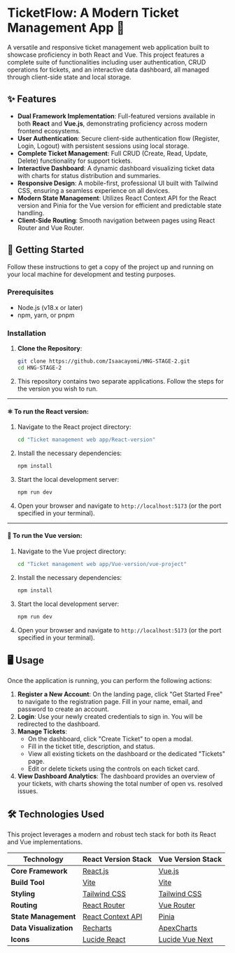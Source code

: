 # TicketFlow: A Modern Ticket Management App 🎫

A versatile and responsive ticket management web application built to showcase proficiency in both React and Vue. This project features a complete suite of functionalities including user authentication, CRUD operations for tickets, and an interactive data dashboard, all managed through client-side state and local storage.

## ✨ Features

- **Dual Framework Implementation**: Full-featured versions available in both **React** and **Vue.js**, demonstrating proficiency across modern frontend ecosystems.
- **User Authentication**: Secure client-side authentication flow (Register, Login, Logout) with persistent sessions using local storage.
- **Complete Ticket Management**: Full CRUD (Create, Read, Update, Delete) functionality for support tickets.
- **Interactive Dashboard**: A dynamic dashboard visualizing ticket data with charts for status distribution and summaries.
- **Responsive Design**: A mobile-first, professional UI built with Tailwind CSS, ensuring a seamless experience on all devices.
- **Modern State Management**: Utilizes React Context API for the React version and Pinia for the Vue version for efficient and predictable state handling.
- **Client-Side Routing**: Smooth navigation between pages using React Router and Vue Router.

## 🚀 Getting Started

Follow these instructions to get a copy of the project up and running on your local machine for development and testing purposes.

### Prerequisites

- Node.js (v18.x or later)
- npm, yarn, or pnpm

### Installation

1.  **Clone the Repository**:
    ```bash
    git clone https://github.com/Isaacayomi/HNG-STAGE-2.git
    cd HNG-STAGE-2
    ```
2.  This repository contains two separate applications. Follow the steps for the version you wish to run.

---

#### ⚛️ To run the React version:

1.  Navigate to the React project directory:
    ```bash
    cd "Ticket management web app/React-version"
    ```
2.  Install the necessary dependencies:
    ```bash
    npm install
    ```
3.  Start the local development server:
    ```bash
    npm run dev
    ```
4.  Open your browser and navigate to `http://localhost:5173` (or the port specified in your terminal).

---

#### 💚 To run the Vue version:

1.  Navigate to the Vue project directory:
    ```bash
    cd "Ticket management web app/Vue-version/vue-project"
    ```
2.  Install the necessary dependencies:
    ```bash
    npm install
    ```
3.  Start the local development server:
    ```bash
    npm run dev
    ```
4.  Open your browser and navigate to `http://localhost:5173` (or the port specified in your terminal).

## 🖥️ Usage

Once the application is running, you can perform the following actions:

1.  **Register a New Account**: On the landing page, click "Get Started Free" to navigate to the registration page. Fill in your name, email, and password to create an account.
2.  **Login**: Use your newly created credentials to sign in. You will be redirected to the dashboard.
3.  **Manage Tickets**:
    - On the dashboard, click "Create Ticket" to open a modal.
    - Fill in the ticket title, description, and status.
    - View all existing tickets on the dashboard or the dedicated "Tickets" page.
    - Edit or delete tickets using the controls on each ticket card.
4.  **View Dashboard Analytics**: The dashboard provides an overview of your tickets, with charts showing the total number of open vs. resolved issues.

## 🛠️ Technologies Used

This project leverages a modern and robust tech stack for both its React and Vue implementations.

| Technology             | React Version Stack                                        | Vue Version Stack                        |
| ---------------------- | ---------------------------------------------------------- | ---------------------------------------- |
| **Core Framework**     | [React.js](https://reactjs.org/)                           | [Vue.js](https://vuejs.org/)             |
| **Build Tool**         | [Vite](https://vitejs.dev/)                                | [Vite](https://vitejs.dev/)              |
| **Styling**            | [Tailwind CSS](https://tailwindcss.com/)                   | [Tailwind CSS](https://tailwindcss.com/) |
| **Routing**            | [React Router](https://reactrouter.com/)                   | [Vue Router](https://router.vuejs.org/)  |
| **State Management**   | [React Context API](https://reactjs.org/docs/context.html) | [Pinia](https://pinia.vuejs.org/)        |
| **Data Visualization** | [Recharts](https://recharts.org/)                          | [ApexCharts](https://apexcharts.com/)    |
| **Icons**              | [Lucide React](https://lucide.dev/)                        | [Lucide Vue Next](https://lucide.dev/)   |
